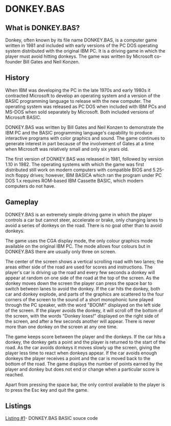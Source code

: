 # DONKEY.BAS

## What is DONKEY.BAS?
Donkey, often known by its file name DONKEY.BAS, is a computer game written in 1981 and included with early versions of the PC DOS operating system distributed with the original IBM PC. It is a driving game in which the player must avoid hitting donkeys. The game was written by Microsoft co-founder Bill Gates and Neil Konzen.

## History
When IBM was developing the PC in the late 1970s and early 1980s it contracted Microsoft to develop an operating system and a version of the BASIC programming language to release with the new computer. The operating system was released as PC DOS when included with IBM PCs and MS-DOS when sold separately by Microsoft. Both included versions of Microsoft BASIC.

DONKEY.BAS was written by Bill Gates and Neil Konzen to demonstrate the IBM PC and the BASIC programming language's capability to produce interactive programs with color graphics and sound. The game continues to generate interest in part because of the involvement of Gates at a time when Microsoft was relatively small and only six years old.

The first version of DONKEY.BAS was released in 1981, followed by version 1.10 in 1982. The operating systems with which the game was first distributed still work on modern computers with compatible BIOS and 5.25-inch floppy drives; however, IBM BASICA which ran the program under PC DOS 1.x requires ROM-based IBM Cassette BASIC, which modern computers do not have.

## Gameplay
DONKEY.BAS is an extremely simple driving game in which the player controls a car but cannot steer, accelerate or brake, only changing lanes to avoid a series of donkeys on the road. There is no goal other than to avoid donkeys.

The game uses the CGA display mode, the only colour graphics mode available on the original IBM PC. The mode allows four colours but in DONKEY.BAS there are usually only three on screen.

The center of the screen shows a vertical scrolling road with two lanes; the areas either side of the road are used for scores and instructions. The player's car is driving up the road and every few seconds a donkey will appear at random on one side of the road at the top of the screen. As the donkey moves down the screen the player can press the space bar to switch between lanes to avoid the donkey. If the car hits the donkey, both car and donkey explode, and parts of the graphics are scattered to the four corners of the screen to the sound of a short monophonic tune played through the PC speaker, with the word "BOOM!" displayed on the left side of the screen. If the player avoids the donkey, it will scroll off the bottom of the screen, with the words "Donkey loses!" displayed on the right side of the screen, and after a few seconds another will appear. There is never more than one donkey on the screen at any one time.

The game keeps score between the player and the donkeys. If the car hits a donkey, the donkey gets a point and the player is returned to the start of the road. As the car avoids donkeys it moves slowly up the screen, giving the player less time to react when donkeys appear. If the car avoids enough donkeys the player receives a point and the car is moved back to the bottom of the road. The game displays the number of points earned by the player and donkey but does not end or change when a particular score is reached.

Apart from pressing the space bar, the only control available to the player is to press the Esc key and quit the game.

## Listings

[Listing #1](DONKEY.BAS)- DONKEY.BAS BASIC souce code

